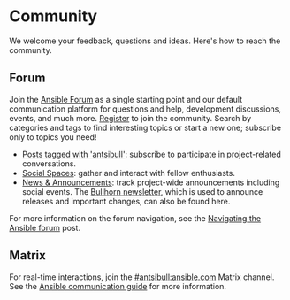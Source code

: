 <!--
Copyright (c) Ansible Project
GNU General Public License v3.0+ (see LICENSES/GPL-3.0-or-later.txt or https://www.gnu.org/licenses/gpl-3.0.txt)
SPDX-License-Identifier: GPL-3.0-or-later
-->

# Community

We welcome your feedback, questions and ideas. Here's how to reach the community.

## Forum

Join the [Ansible Forum](https://forum.ansible.com) as a single starting point and our default communication platform for questions and help, development discussions, events, and much more. [Register](https://forum.ansible.com/signup?) to join the community. Search by categories and tags to find interesting topics or start a new one; subscribe only to topics you need!

* [Posts tagged with 'antsibull'](https://forum.ansible.com/tag/antsibull): subscribe to participate in project-related conversations.
* [Social Spaces](https://forum.ansible.com/c/chat/4): gather and interact with fellow enthusiasts.
* [News & Announcements](https://forum.ansible.com/c/news/5): track project-wide announcements including social events. The [Bullhorn newsletter](https://docs.ansible.com/ansible/devel/community/communication.html#the-bullhorn), which is used to announce releases and important changes, can also be found here.

For more information on the forum navigation, see the [Navigating the Ansible forum](https://forum.ansible.com/t/navigating-the-ansible-forum-tags-categories-and-concepts/39) post.

## Matrix

For real-time interactions, join the [#antsibull:ansible.com](https://matrix.to/#/#antsibull:ansible.com) Matrix channel. See the [Ansible communication guide](https://docs.ansible.com/ansible/devel/community/communication.html#real-time-chat) for more information.
